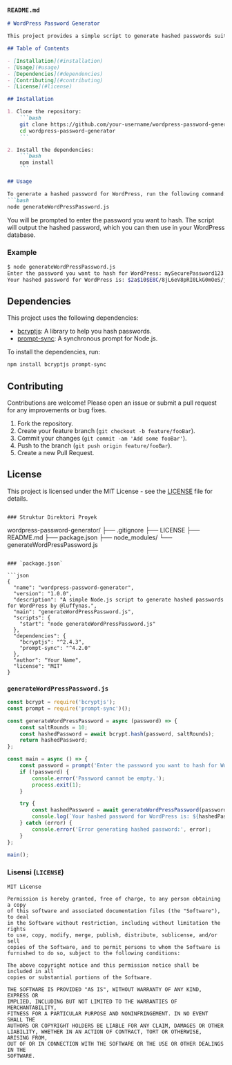 ### `README.md`

```markdown
# WordPress Password Generator

This project provides a simple script to generate hashed passwords suitable for WordPress using Node.js. The script uses `bcryptjs` for hashing and `prompt-sync` for user input.

## Table of Contents

- [Installation](#installation)
- [Usage](#usage)
- [Dependencies](#dependencies)
- [Contributing](#contributing)
- [License](#license)

## Installation

1. Clone the repository:
    ```bash
    git clone https://github.com/your-username/wordpress-password-generator.git
    cd wordpress-password-generator
    ```

2. Install the dependencies:
    ```bash
    npm install
    ```

## Usage

To generate a hashed password for WordPress, run the following command:
```bash
node generateWordPressPassword.js
```

You will be prompted to enter the password you want to hash. The script will output the hashed password, which you can then use in your WordPress database.

### Example

```bash
$ node generateWordPressPassword.js
Enter the password you want to hash for WordPress: mySecurePassword123
Your hashed password for WordPress is: $2a$10$E8C/8jL6eV8pRI0LkG0mOeS/jY0FgS0kgKb/vLf5OG7F9ZkVVudOm
```

## Dependencies

This project uses the following dependencies:

- [bcryptjs](https://www.npmjs.com/package/bcryptjs): A library to help you hash passwords.
- [prompt-sync](https://www.npmjs.com/package/prompt-sync): A synchronous prompt for Node.js.

To install the dependencies, run:
```bash
npm install bcryptjs prompt-sync
```

## Contributing

Contributions are welcome! Please open an issue or submit a pull request for any improvements or bug fixes.

1. Fork the repository.
2. Create your feature branch (`git checkout -b feature/fooBar`).
3. Commit your changes (`git commit -am 'Add some fooBar'`).
4. Push to the branch (`git push origin feature/fooBar`).
5. Create a new Pull Request.

## License

This project is licensed under the MIT License - see the [LICENSE](LICENSE) file for details.
```

### Struktur Direktori Proyek

```
wordpress-password-generator/
├── .gitignore
├── LICENSE
├── README.md
├── package.json
├── node_modules/
└── generateWordPressPassword.js
```

### `package.json`

```json
{
  "name": "wordpress-password-generator",
  "version": "1.0.0",
  "description": "A simple Node.js script to generate hashed passwords for WordPress by @luffynas.",
  "main": "generateWordPressPassword.js",
  "scripts": {
    "start": "node generateWordPressPassword.js"
  },
  "dependencies": {
    "bcryptjs": "^2.4.3",
    "prompt-sync": "^4.2.0"
  },
  "author": "Your Name",
  "license": "MIT"
}
```

### `generateWordPressPassword.js`

```javascript
const bcrypt = require('bcryptjs');
const prompt = require('prompt-sync')();

const generateWordPressPassword = async (password) => {
    const saltRounds = 10;
    const hashedPassword = await bcrypt.hash(password, saltRounds);
    return hashedPassword;
};

const main = async () => {
    const password = prompt('Enter the password you want to hash for WordPress: ');
    if (!password) {
        console.error('Password cannot be empty.');
        process.exit(1);
    }

    try {
        const hashedPassword = await generateWordPressPassword(password);
        console.log(`Your hashed password for WordPress is: ${hashedPassword}`);
    } catch (error) {
        console.error('Error generating hashed password:', error);
    }
};

main();
```

### Lisensi (`LICENSE`)

```plaintext
MIT License

Permission is hereby granted, free of charge, to any person obtaining a copy
of this software and associated documentation files (the "Software"), to deal
in the Software without restriction, including without limitation the rights
to use, copy, modify, merge, publish, distribute, sublicense, and/or sell
copies of the Software, and to permit persons to whom the Software is
furnished to do so, subject to the following conditions:

The above copyright notice and this permission notice shall be included in all
copies or substantial portions of the Software.

THE SOFTWARE IS PROVIDED "AS IS", WITHOUT WARRANTY OF ANY KIND, EXPRESS OR
IMPLIED, INCLUDING BUT NOT LIMITED TO THE WARRANTIES OF MERCHANTABILITY,
FITNESS FOR A PARTICULAR PURPOSE AND NONINFRINGEMENT. IN NO EVENT SHALL THE
AUTHORS OR COPYRIGHT HOLDERS BE LIABLE FOR ANY CLAIM, DAMAGES OR OTHER
LIABILITY, WHETHER IN AN ACTION OF CONTRACT, TORT OR OTHERWISE, ARISING FROM,
OUT OF OR IN CONNECTION WITH THE SOFTWARE OR THE USE OR OTHER DEALINGS IN THE
SOFTWARE.
```